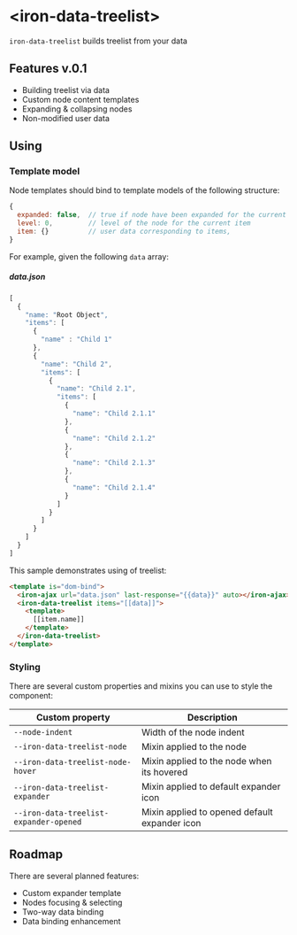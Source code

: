 # \<iron-data-treelist\>

`iron-data-treelist` builds treelist from your data

## Features v.0.1

* Building treelist via data
* Custom node content templates
* Expanding & collapsing nodes
* Non-modified user data 

## Using

### Template model
Node templates should bind to template models of the following structure:
```js
{
  expanded: false,  // true if node have been expanded for the current item
  level: 0,         // level of the node for the current item
  item: {}          // user data corresponding to items,
}
```

For example, given the following `data` array:
##### data.json
```js
[
  {
    "name: "Root Object",
    "items": [
      {
        "name" : "Child 1"
      },
      {
        "name": "Child 2",
        "items": [
          {
            "name": "Child 2.1",
            "items": [
              {
                "name": "Child 2.1.1"
              },
              {
                "name": "Child 2.1.2"
              },
              {
                "name": "Child 2.1.3"
              },
              {
                "name": "Child 2.1.4"
              }
            ]
          }
        ]
      }
    ]
  }
]
```

This sample demonstrates using of treelist:
```html
<template is="dom-bind">
  <iron-ajax url="data.json" last-response="{{data}}" auto></iron-ajax>
  <iron-data-treelist items="[[data]]">
    <template>
      [[item.name]]
    </template>
  </iron-data-treelist>
</template>
```

### Styling
There are several custom properties and mixins you can use to style the component:

Custom property | Description
----------------|--------------
`--node-indent` | Width of the node indent | `24px`
`--iron-data-treelist-node` | Mixin applied to the node
`--iron-data-treelist-node-hover` | Mixin applied to the node when its hovered
`--iron-data-treelist-expander` | Mixin applied to default expander icon
`--iron-data-treelist-expander-opened` | Mixin applied to opened default expander icon

## Roadmap

There are several planned features:

* Custom expander template
* Nodes focusing & selecting 
* Two-way data binding
* Data binding enhancement
